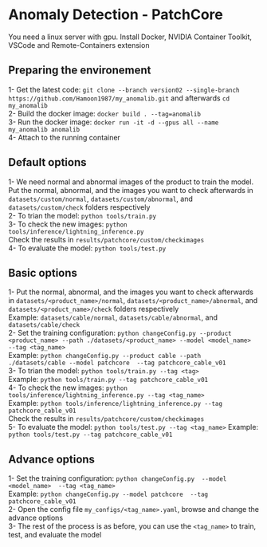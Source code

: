 # Anomaly Detection - PatchCore

You need a linux server with gpu. Install Docker, NVIDIA Container Toolkit, VSCode and Remote-Containers extension  
  
## Preparing the environement  
1- Get the latest code: ```git clone --branch version02 --single-branch https://github.com/Hamoon1987/my_anomalib.git``` and afterwards ```cd my_anomalib```    
2- Build the docker image: ```docker build . --tag=anomalib```  
3- Run the docker image: ```docker run -it -d --gpus all --name my_anomalib anomalib```  
4- Attach to the running container  
  
## Default options
1- We need normal and abnormal images of the product to train the model. Put the normal, abnormal, and the images you want to check afterwards in ```datasets/custom/normal```, ```datasets/custom/abnormal```, and ```datasets/custom/check``` folders respectively    
2- To trian the model: ```python tools/train.py```  
3- To check the new images: ```python tools/inference/lightning_inference.py```  
Check the results in ```results/patchcore/custom/checkimages```  
4- To evaluate the model: ```python tools/test.py```  
## Basic options
1- Put the normal, abnormal, and the images you want to check afterwards in ```datasets/<product_name>/normal```, ```datasets/<product_name>/abnormal```, and ```datasets/<product_name>/check``` folders respectively   
Example: ```datasets/cable/normal```, ```datasets/cable/abnormal```, and ```datasets/cable/check```  
2- Set the training configuration: ```python changeConfig.py --product <product_name> --path ./datasets/<product_name> --model <model_name>  --tag <tag_name>```  
Example: ```python changeConfig.py --product cable --path ./datasets/cable --model patchcore  --tag patchcore_cable_v01```  
3- To trian the model: ```python tools/train.py --tag <tag>```  
Example: ```python tools/train.py --tag patchcore_cable_v01```  
4- To check the new images: ```python tools/inference/lightning_inference.py --tag <tag_name>```  
Example: ```python tools/inference/lightning_inference.py --tag patchcore_cable_v01```  
Check the results in ```results/patchcore/custom/checkimages```  
5- To evaluate the model: ```python tools/test.py --tag <tag_name>``` 
Example:  ```python tools/test.py --tag patchcore_cable_v01```  
## Advance options
1- Set the training configuration: ```python changeConfig.py  --model <model_name>  --tag <tag_name>```  
Example: ```python changeConfig.py --model patchcore  --tag patchcore_cable_v01```  
2- Open the config file ```my_configs/<tag_name>.yaml```, browse and change the advance options  
3- The rest of the process is as before, you can use the ```<tag_name>``` to train, test, and evaluate the model  


